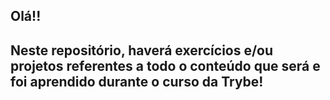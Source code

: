 Olá!!
--------------------
Neste repositório, haverá exercícios e/ou projetos referentes a todo o conteúdo que será e foi aprendido durante o curso da Trybe!
--------------------
